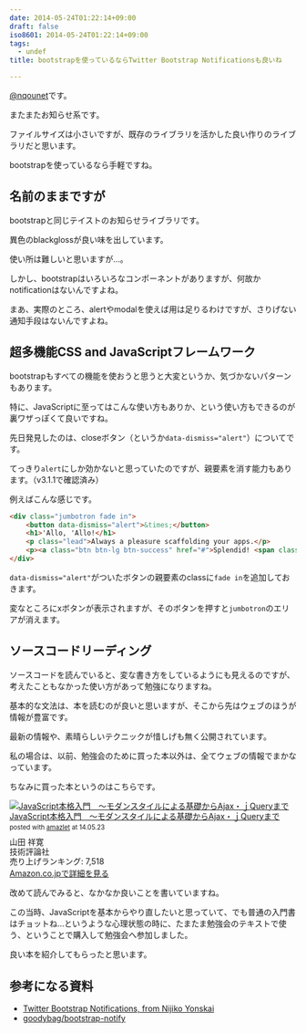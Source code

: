 ```yaml
---
date: 2014-05-24T01:22:14+09:00
draft: false
iso8601: 2014-05-24T01:22:14+09:00
tags:
  - undef
title: bootstrapを使っているならTwitter Bootstrap Notificationsも良いね

---
```


<p><a href="https://twitter.com/nqounet">@nqounet</a>です。</p>

<p>またまたお知らせ系です。</p>

<p>ファイルサイズは小さいですが、既存のライブラリを活かした良い作りのライブラリだと思います。</p>

<p>bootstrapを使っているなら手軽ですね。</p>



<h2>名前のままですが</h2>

<p>bootstrapと同じテイストのお知らせライブラリです。</p>

<p>異色のblackglossが良い味を出しています。</p>

<p>使い所は難しいと思いますが…。</p>

<p>しかし、bootstrapはいろいろなコンポーネントがありますが、何故かnotificationはないんですよね。</p>

<p>まあ、実際のところ、alertやmodalを使えば用は足りるわけですが、さりげない通知手段はないんですよね。</p>

<h2>超多機能CSS and JavaScriptフレームワーク</h2>

<p>bootstrapもすべての機能を使おうと思うと大変というか、気づかないパターンもあります。</p>

<p>特に、JavaScriptに至ってはこんな使い方もありか、という使い方もできるのが裏ワザっぽくて良いですね。</p>

<p>先日発見したのは、closeボタン（というか<code>data-dismiss="alert"</code>）についてです。</p>

<p>てっきり<code>alert</code>にしか効かないと思っていたのですが、親要素を消す能力もあります。（v3.1.1で確認済み）</p>

<p>例えばこんな感じです。</p>

```html
<div class="jumbotron fade in">
    <button data-dismiss="alert">&times;</button>
    <h1>'Allo, 'Allo!</h1>
    <p class="lead">Always a pleasure scaffolding your apps.</p>
    <p><a class="btn btn-lg btn-success" href="#">Splendid! <span class="glyphicon glyphicon-ok"></span></a></p>
</div>
```

<p><code>data-dismiss="alert"</code>がついたボタンの親要素のclassに<code>fade in</code>を追加しておきます。</p>

<p>変なところにxボタンが表示されますが、そのボタンを押すと<code>jumbotron</code>のエリアが消えます。</p>

<h2>ソースコードリーディング</h2>

<p>ソースコードを読んでいると、変な書き方をしているようにも見えるのですが、考えたこともなかった使い方があって勉強になりますね。</p>

<p>基本的な文法は、本を読むのが良いと思いますが、そこから先はウェブのほうが情報が豊富です。</p>

<p>最新の情報や、素晴らしいテクニックが惜しげも無く公開されています。</p>

<p>私の場合は、以前、勉強会のために買った本以外は、全てウェブの情報でまかなっています。</p>

<p>ちなみに買った本というのはこちらです。</p>

<div class="amazlet-box" style="margin-bottom:0px;"><div class="amazlet-image" style="float:left;margin:0px 12px 1px 0px;"><a href="http://www.amazon.co.jp/exec/obidos/ASIN/4774144665/nqounet-22/ref=nosim/" name="amazletlink"><img src="http://ecx.images-amazon.com/images/I/512wo9i9iSL._SL160_.jpg" alt="JavaScript本格入門　～モダンスタイルによる基礎からAjax・ｊQueryまで" style="border: none;" /></a></div><div class="amazlet-info" style="line-height:120%; margin-bottom: 10px"><div class="amazlet-name" style="margin-bottom:10px;line-height:120%"><a href="http://www.amazon.co.jp/exec/obidos/ASIN/4774144665/nqounet-22/ref=nosim/" name="amazletlink">JavaScript本格入門　～モダンスタイルによる基礎からAjax・ｊQueryまで</a><div class="amazlet-powered-date" style="font-size:80%;margin-top:5px;line-height:120%">posted with <a href="http://www.amazlet.com/" title="amazlet">amazlet</a> at 14.05.23</div></div><div class="amazlet-detail">山田 祥寛 <br />技術評論社 <br />売り上げランキング: 7,518<br /></div><div class="amazlet-sub-info" style="float: left;"><div class="amazlet-link" style="margin-top: 5px"><a href="http://www.amazon.co.jp/exec/obidos/ASIN/4774144665/nqounet-22/ref=nosim/" name="amazletlink">Amazon.co.jpで詳細を見る</a></div></div></div><div class="amazlet-footer" style="clear: left"></div></div>

<p>改めて読んでみると、なかなか良いことを書いていますね。</p>

<p>この当時、JavaScriptを基本からやり直したいと思っていて、でも普通の入門書はチョットね…というような心理状態の時に、たまたま勉強会のテキストで使う、ということで購入して勉強会へ参加しました。</p>

<p>良い本を紹介してもらったと思います。</p>

<h2>参考になる資料</h2>

<ul>
<li><a href="http://goodybag.github.io/bootstrap-notify/">Twitter Bootstrap Notifications, from Nijiko Yonskai</a></li>
<li><a href="https://github.com/goodybag/bootstrap-notify">goodybag/bootstrap-notify</a></li>
</ul>
    	
